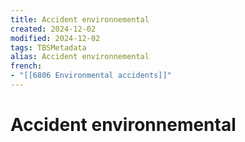 ```yaml
---
title: Accident environnemental
created: 2024-12-02
modified: 2024-12-02
tags: TBSMetadata
alias: Accident environnemental
french:
- "[[6806 Environmental accidents]]"
---
```

# Accident environnemental
